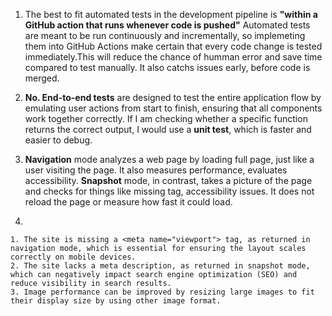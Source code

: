 1. The best to fit automated tests in the development pipeline is **"within a GitHub action that runs whenever code is pushed"**
   Automated tests are meant to be run continuously and incrementally, so implemeting them into GitHub Actions make certain that every code change is tested immediately.This will reduce the chance of humman error and save time compared to test manually. It also catchs issues early, before code is merged.  
2. **No. End-to-end tests** are designed to test the entire application flow by emulating user actions from start to finish, ensuring that all components work together correctly. If I am checking whether a specific function returns the correct output, I would use a **unit test**, which is faster and easier to debug.  
3. **Navigation** mode analyzes a web page by loading full page, just like a user visiting the page. It also measures performance, evaluates accessibility. **Snapshot** mode, in contrast, takes a picture of the page and checks for things like missing tag, accessibility issues. It does not reload the page or measure how fast it could load.  
    
    
4.  
  
    1. The site is missing a <meta name="viewport"> tag, as returned in navigation mode, which is essential for ensuring the layout scales correctly on mobile devices.  
    2. The site lacks a meta description, as returned in snapshot mode, which can negatively impact search engine optimization (SEO) and reduce visibility in search results.  
    3. Image performance can be improved by resizing large images to fit their display size by using other image format.  
